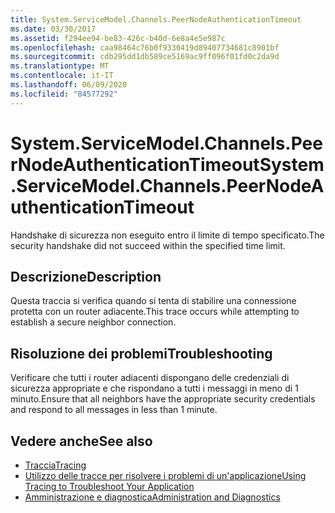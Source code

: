 ```yaml
---
title: System.ServiceModel.Channels.PeerNodeAuthenticationTimeout
ms.date: 03/30/2017
ms.assetid: f294ee94-be83-426c-b40d-6e8a4e5e987c
ms.openlocfilehash: caa98464c76b0f9330419d89407734681c8901bf
ms.sourcegitcommit: cdb295dd1db589ce5169ac9ff096f01fd0c2da9d
ms.translationtype: MT
ms.contentlocale: it-IT
ms.lasthandoff: 06/09/2020
ms.locfileid: "84577292"
---
```

# <a name="systemservicemodelchannelspeernodeauthenticationtimeout"></a><span data-ttu-id="45f9c-102">System.ServiceModel.Channels.PeerNodeAuthenticationTimeout</span><span class="sxs-lookup"><span data-stu-id="45f9c-102">System.ServiceModel.Channels.PeerNodeAuthenticationTimeout</span></span>
<span data-ttu-id="45f9c-103">Handshake di sicurezza non eseguito entro il limite di tempo specificato.</span><span class="sxs-lookup"><span data-stu-id="45f9c-103">The security handshake did not succeed within the specified time limit.</span></span>  
  
## <a name="description"></a><span data-ttu-id="45f9c-104">Descrizione</span><span class="sxs-lookup"><span data-stu-id="45f9c-104">Description</span></span>  
 <span data-ttu-id="45f9c-105">Questa traccia si verifica quando si tenta di stabilire una connessione protetta con un router adiacente.</span><span class="sxs-lookup"><span data-stu-id="45f9c-105">This trace occurs while attempting to establish a secure neighbor connection.</span></span>  
  
## <a name="troubleshooting"></a><span data-ttu-id="45f9c-106">Risoluzione dei problemi</span><span class="sxs-lookup"><span data-stu-id="45f9c-106">Troubleshooting</span></span>  
 <span data-ttu-id="45f9c-107">Verificare che tutti i router adiacenti dispongano delle credenziali di sicurezza appropriate e che rispondano a tutti i messaggi in meno di 1 minuto.</span><span class="sxs-lookup"><span data-stu-id="45f9c-107">Ensure that all neighbors have the appropriate security credentials and respond to all messages in less than 1 minute.</span></span>  
  
## <a name="see-also"></a><span data-ttu-id="45f9c-108">Vedere anche</span><span class="sxs-lookup"><span data-stu-id="45f9c-108">See also</span></span>

- [<span data-ttu-id="45f9c-109">Traccia</span><span class="sxs-lookup"><span data-stu-id="45f9c-109">Tracing</span></span>](index.md)
- [<span data-ttu-id="45f9c-110">Utilizzo delle tracce per risolvere i problemi di un'applicazione</span><span class="sxs-lookup"><span data-stu-id="45f9c-110">Using Tracing to Troubleshoot Your Application</span></span>](using-tracing-to-troubleshoot-your-application.md)
- [<span data-ttu-id="45f9c-111">Amministrazione e diagnostica</span><span class="sxs-lookup"><span data-stu-id="45f9c-111">Administration and Diagnostics</span></span>](../index.md)
